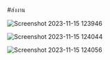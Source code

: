 #ส่งงาน

![Screenshot 2023-11-15 123946](https://github.com/Siracha192/ESP32-Web-Server-sent/assets/115066298/94752fa6-5c55-4114-aa76-1d71de6e6147)

![Screenshot 2023-11-15 124044](https://github.com/Siracha192/ESP32-Web-Server-sent/assets/115066298/a4d7c4c8-577d-4339-b99f-05c0ca39723e)


![Screenshot 2023-11-15 124056](https://github.com/Siracha192/ESP32-Web-Server-sent/assets/115066298/96e7e584-7416-4189-b65d-0bbe58db9103)
